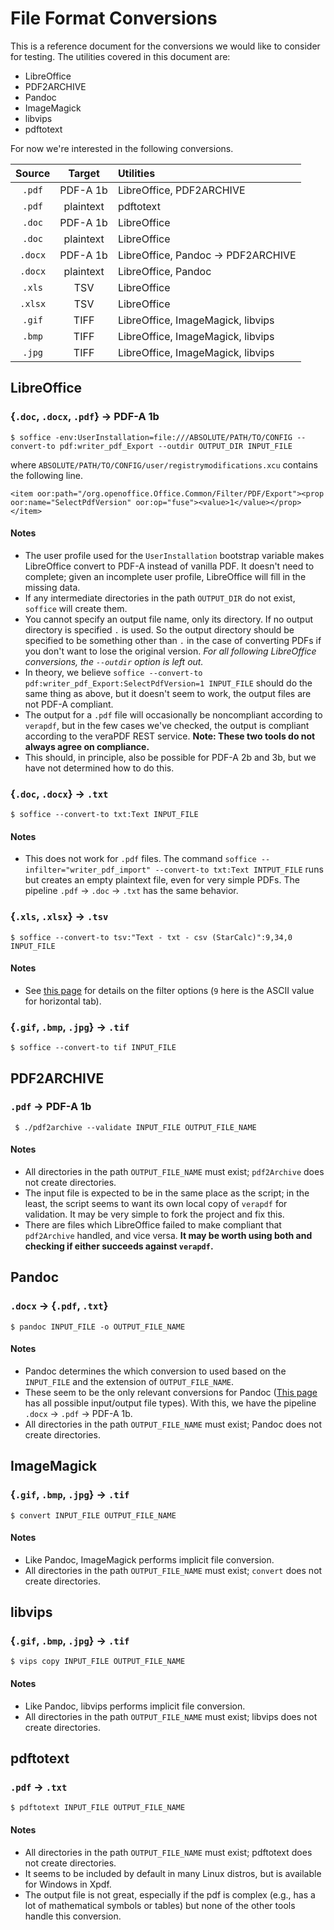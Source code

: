 # File Format Conversions

This is a reference document for the conversions we would like to consider for testing. The utilities covered in this document are:

* LibreOffice
* PDF2ARCHIVE
* Pandoc
* ImageMagick
* libvips
* pdftotext

For now we're interested in the following conversions.

| Source  |  Target   | Utilities                         |
| :-----: | :-------: | :-------------------------------- |
| `.pdf`  | PDF-A 1b  | LibreOffice, PDF2ARCHIVE          |
| `.pdf`  | plaintext | pdftotext                         |
| `.doc`  | PDF-A 1b  | LibreOffice                       |
| `.doc`  | plaintext | LibreOffice                       |
| `.docx` | PDF-A 1b  | LibreOffice, Pandoc → PDF2ARCHIVE |
| `.docx` | plaintext | LibreOffice, Pandoc               |
| `.xls`  |    TSV    | LibreOffice                       |
| `.xlsx` |    TSV    | LibreOffice                       |
| `.gif`  |   TIFF    | LibreOffice, ImageMagick, libvips |
| `.bmp`  |   TIFF    | LibreOffice, ImageMagick, libvips |
| `.jpg`  |   TIFF    | LibreOffice, ImageMagick, libvips |



## LibreOffice

### {`.doc`, `.docx`, `.pdf`} → PDF-A 1b

```
$ soffice -env:UserInstallation=file:///ABSOLUTE/PATH/TO/CONFIG --convert-to pdf:writer_pdf_Export --outdir OUTPUT_DIR INPUT_FILE
```

where `ABSOLUTE/PATH/TO/CONFIG/user/registrymodifications.xcu` contains the following line.

```
<item oor:path="/org.openoffice.Office.Common/Filter/PDF/Export"><prop oor:name="SelectPdfVersion" oor:op="fuse"><value>1</value></prop></item>
```

#### Notes

* The user profile used for the `UserInstallation` bootstrap variable makes LibreOffice convert to PDF-A instead of vanilla PDF. It doesn't need to complete; given an incomplete user profile, LibreOffice will fill in the missing data.
* If any intermediate directories in the path `OUTPUT_DIR` do not exist, `soffice` will create them.
* You cannot specify an output file name, only its directory. If no output directory is specified `.` is used. So the output directory should be specified to be something other than `.` in the case of converting PDFs if you don't want to lose the original version. *For all following LibreOffice conversions, the `--outdir` option is left out.*
* In theory, we believe `soffice --convert-to pdf:writer_pdf_Export:SelectPdfVersion=1 INPUT_FILE` should do the same thing as above, but it doesn't seem to work, the output files are not PDF-A compliant.
* The output for a `.pdf` file will occasionally be noncompliant according to `verapdf`, but in the few cases we've checked, the output is compliant according to the veraPDF REST service. **Note: These two tools do not always agree on compliance.**
* This should, in principle, also be possible for PDF-A 2b and 3b, but we have not determined how to do this.



### {`.doc`, `.docx`} → `.txt`

```
$ soffice --convert-to txt:Text INPUT_FILE
```

#### Notes

* This does not work for `.pdf` files. The command `soffice --infilter="writer_pdf_import" --convert-to txt:Text INTPUT_FILE` runs but creates an empty plaintext file, even for very simple PDFs. The pipeline `.pdf` → `.doc` → `.txt` has the same behavior.



### {`.xls`, `.xlsx`} → `.tsv`

```
$ soffice --convert-to tsv:"Text - txt - csv (StarCalc)":9,34,0 INPUT_FILE
```

#### Notes

* See [this page](https://wiki.openoffice.org/wiki/Documentation/DevGuide/Spreadsheets/Filter_Options#Filter_Options_for_the_CSV_Filter) for details on the filter options (`9` here is the ASCII value for horizontal tab).



### {`.gif`, `.bmp`, `.jpg`} → `.tif`

```
$ soffice --convert-to tif INPUT_FILE
```



## PDF2ARCHIVE

### `.pdf` → PDF-A 1b

```
 $ ./pdf2archive --validate INPUT_FILE OUTPUT_FILE_NAME
```

#### Notes

* All directories in the path `OUTPUT_FILE_NAME` must exist; `pdf2Archive` does not create directories.
* The input file is expected to be in the same place as the script; in the least, the script seems to want its own local copy of `verapdf` for validation. It may be very simple to fork the project and fix this.
* There are files which LibreOffice failed to make compliant that `pdf2Archive` handled, and vice versa. **It may be worth using both and checking if either succeeds against `verapdf`.**



## Pandoc

### `.docx` → {`.pdf`, `.txt`}

```
$ pandoc INPUT_FILE -o OUTPUT_FILE_NAME
```

#### Notes

* Pandoc determines the which conversion to used based on the `INPUT_FILE` and the extension of `OUTPUT_FILE_NAME`.
* These seem to be the only relevant conversions for Pandoc ([This page](https://pandoc.org/MANUAL.html#options) has all possible input/output file types). With this, we have the pipeline `.docx` → `.pdf` → PDF-A 1b.
* All directories in the path `OUTPUT_FILE_NAME` must exist; Pandoc does not create directories.



## ImageMagick

### {`.gif`, `.bmp`, `.jpg`} → `.tif`
```
$ convert INPUT_FILE OUTPUT_FILE_NAME
```

#### Notes

* Like Pandoc, ImageMagick performs implicit file conversion.
* All directories in the path `OUTPUT_FILE_NAME` must exist; `convert` does not create directories.



## libvips

### {`.gif`, `.bmp`, `.jpg`} → `.tif`

```
$ vips copy INPUT_FILE OUTPUT_FILE_NAME
```

#### Notes

* Like Pandoc, libvips performs implicit file conversion.
* All directories in the path `OUTPUT_FILE_NAME` must exist; libvips does not create directories.



## pdftotext

### `.pdf` → `.txt`

```
$ pdftotext INPUT_FILE OUTPUT_FILE_NAME
```

#### Notes

* All directories in the path `OUTPUT_FILE_NAME` must exist; pdftotext does not create directories.
* It seems to be included by default in many Linux distros, but is available for Windows in Xpdf.
* The output file is not great, especially if the pdf is complex (e.g., has a lot of mathematical symbols or tables) but none of the other tools handle this conversion.
